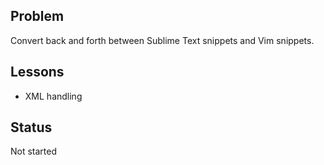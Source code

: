 ## Problem

Convert back and forth between Sublime Text snippets and Vim snippets.

## Lessons

- XML handling

## Status

Not started